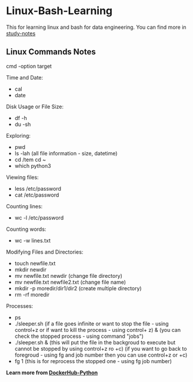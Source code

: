 # Linux-Bash-Learning
This for learning linux and bash for data engineering.
You can find more in [study-notes](https://github.com/codemakerss/Linux-Bash-Learning/tree/main/study-notes)

## Linux Commands Notes 
cmd  -option target 

Time and Date:
* cal 
* date

Disk Usage or File Size:
* df -h
* du -sh

Exploring:
* pwd 
* ls -lah (all file information - size, datetime)
* cd /tem cd ~
* which python3

Viewing files:
* less /etc/password
* cat /etc/password

Counting lines:
* wc -l /etc/password

Counting words:
* wc -w lines.txt

Modifying Files and Directories:
* touch newfile.txt
* mkdir newdir
* mv newfile.txt newdir (change file directory)
* mv newfile.txt newfile2.txt (change file name)
* mkdir -p moredir/dir1/dir2 (create multiple directory)
* rm -rf moredir

Processes:
* ps
* ./sleeper.sh 
(if a file goes infinite or want to stop the file - using control+z or if want to kill the process - using control+
z) & (you can check the stopped process - using command 
"jobs")
* ./sleeper.sh & (this will put the file in the backgroud
to execute but cannot be stopped by using control+z ro +c)
(if you want to go back to foregroud - using fg and job number then you can use control+z or +c)
* fg 1 (this is for reprocess the stopped one - using fg job number)

**Learn more from [DockerHub-Python](https://hub.docker.com/_/python)**